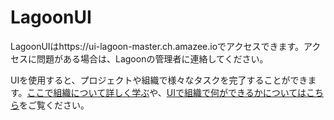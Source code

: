 # LagoonUI

LagoonUIはhttps://ui-lagoon-master.ch.amazee.ioでアクセスできます。アクセスに問題がある場合は、Lagoonの管理者に連絡してください。

UIを使用すると、プロジェクトや組織で様々なタスクを完了することができます。[ここで組織について詳しく学ぶ](../concepts-basics/building-blocks/organizations.md)や、[UIで組織で何ができるかについてはこちら](../interacting/organizations.md)をご覧ください。
